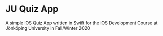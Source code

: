 # JU Quiz App

A simple iOS Quiz App written in Swift for the iOS Development Course at Jönköping University in Fall/Winter 2020
